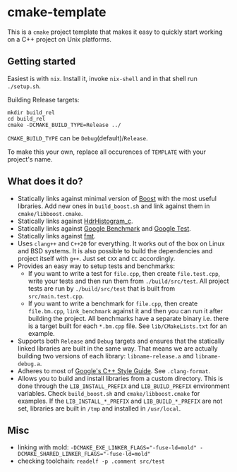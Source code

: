 # cmake-template

This is a `cmake` project template that makes it easy to quickly start working on a C++ project on Unix platforms.

## Getting started

Easiest is with `nix`. Install it, invoke `nix-shell` and in that shell run `./setup.sh`.

Building Release targets:
```
mkdir build_rel
cd build_rel
cmake -DCMAKE_BUILD_TYPE=Release ../
```

`CMAKE_BUILD_TYPE` can be `Debug`(default)/`Release`.

To make this your own, replace all occurences of `TEMPLATE` with your project's name.

## What does it do?
- Statically links against minimal version of [Boost](https://www.boost.org/)
  with the most useful libraries. Add new ones in `build_boost.sh` and link
  against them in `cmake/libboost.cmake`.
- Statically links against [HdrHistogram\_c](https://github.com/HdrHistogram/HdrHistogram_c).
- Statically links against [Google Benchmark](https://github.com/google/benchmark)
  and [Google Test](https://github.com/google/googletest).
- Statically links against [fmt](https://github.com/fmtlib/fmt).
- Uses `clang++` and `C++20` for everything. It works out of the box on Linux
  and BSD systems. It is also possible to build the dependencies and project itself with `g++`. Just set `CXX` and `CC`
  accordingly.
- Provides an easy way to setup tests and benchmarks:
    - If you want to write a test for `file.cpp`, then create `file.test.cpp`,
      write your tests and then run them from `./build/src/test`. All project
      tests are run by `./build/src/test` that is built from `src/main.test.cpp`.
    - If you want to write a benchmark for `file.cpp`, then create `file.bm.cpp`,
      `link_benchmark` against it and then you can run it after building the
      project. All benchmarks have a separate binary i.e. there is a target
      built for each `*.bm.cpp` file. See `lib/CMakeLists.txt` for an example.
- Supports both `Release` and `Debug` targets and ensures that the statically
  linked libraries are built in the same way. That means we are actually
  building two versions of each library: `libname-release.a` and
  `libname-debug.a`.
- Adheres to most of [Google's C++ Style Guide](https://google.github.io/styleguide/cppguide.html).
  See `.clang-format`.
- Allows you to build and install libraries from a custom directory. This is
  done through the `LIB_INSTALL_PREFIX` and `LIB_BUILD_PREFIX` environment
  variables. Check `build_boost.sh` and `cmake/libboost.cmake` for examples. If
  the `LIB_INSTALL_*_PREFIX` and `LIB_BUILD_*_PREFIX` are not set, libraries are
  built in `/tmp` and installed in `/usr/local`.
  
## Misc
- linking with mold: `-DCMAKE_EXE_LINKER_FLAGS="-fuse-ld=mold" -DCMAKE_SHARED_LINKER_FLAGS="-fuse-ld=mold"`
- checking toolchain: `readelf -p .comment src/test`
